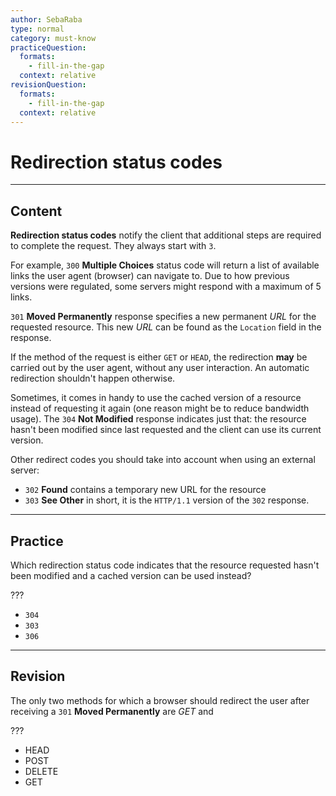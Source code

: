 ```yaml
---
author: SebaRaba
type: normal
category: must-know
practiceQuestion:
  formats:
    - fill-in-the-gap
  context: relative
revisionQuestion:
  formats:
    - fill-in-the-gap
  context: relative
---
```


# Redirection status codes


---

## Content

**Redirection status codes** notify the client that additional steps are required to complete the request. They always start with `3`.

For example, `300` **Multiple Choices** status code will return a list of available links the user agent (browser) can navigate to. Due to how previous versions were regulated, some servers might respond with a maximum of 5 links.

`301` **Moved Permanently** response specifies a new permanent *URL* for the requested resource. This new *URL* can be found as the `Location` field in the response.

If the method of the request is either `GET` or `HEAD`, the redirection **may** be carried out by the user agent, without any user interaction. An automatic redirection shouldn't happen otherwise.

Sometimes, it comes in handy to use the cached version of a resource instead of requesting it again (one reason might be to reduce bandwidth usage). The `304` **Not Modified** response indicates just that: the resource hasn't been modified since last requested and the client can use its current version.

Other redirect codes you should take into account when using an external server:

- `302` **Found** contains a temporary new URL for the resource
- `303` **See Other** in short, it is the `HTTP/1.1` version of the `302` response.


---

## Practice

Which redirection status code indicates that the resource requested hasn't been modified and a cached version can be used instead?

???

- `304`
- `303`
- `306`


---

## Revision

The only two methods for which a browser should redirect the user after receiving a `301` **Moved Permanently** are *GET* and

???

- HEAD
- POST
- DELETE
- GET
